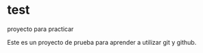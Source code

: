 # test
proyecto para practicar

Este es un proyecto de prueba para aprender a utilizar git y github.
